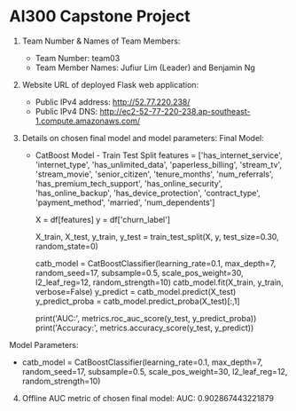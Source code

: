 # AI300 Capstone Project
 
1. Team Number & Names of Team Members:
   - Team Number: team03
   - Team Member Names: Jufiur Lim (Leader) and Benjamin Ng 
    
2. Website URL of deployed Flask web application:
   - Public IPv4 address: http://52.77.220.238/
   - Public IPv4 DNS: http://ec2-52-77-220-238.ap-southeast-1.compute.amazonaws.com/

4. Details on chosen final model and model parameters:
   Final Model:
   - CatBoost Model - Train Test Split
      features = ['has_internet_service', 'internet_type', 'has_unlimited_data', 'paperless_billing', 'stream_tv', 'stream_movie', 'senior_citizen', 'tenure_months', 'num_referrals',
                 'has_premium_tech_support', 'has_online_security', 'has_online_backup', 'has_device_protection', 'contract_type', 'payment_method', 'married', 'num_dependents']

      X = df[features]
      y = df['churn_label']
      
      X_train, X_test, y_train, y_test = train_test_split(X, y, test_size=0.30, random_state=0)
      
      catb_model = CatBoostClassifier(learning_rate=0.1, max_depth=7, random_seed=17, subsample=0.5, scale_pos_weight=30, l2_leaf_reg=12, random_strength=10)
      catb_model.fit(X_train, y_train, verbose=False)
      y_predict = catb_model.predict(X_test)
      y_predict_proba = catb_model.predict_proba(X_test)[:,1]
      
      print('AUC:', metrics.roc_auc_score(y_test, y_predict_proba))
      print('Accuracy:', metrics.accuracy_score(y_test, y_predict))

  Model Parameters: 
  - catb_model = CatBoostClassifier(learning_rate=0.1, max_depth=7, random_seed=17, subsample=0.5, scale_pos_weight=30, l2_leaf_reg=12, random_strength=10)

  4. Offline AUC metric of chosen final model:
     AUC: 0.902867443221879
